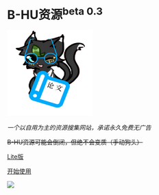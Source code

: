 <b><h1>B-HU资源<sup>beta 0.3</sup></h1></b>

<img src="/requirements/icon.png" height="200" width="200" />

<i>一个以自用为主的资源搜集网站，承诺永久免费无广告</i>

<del>B-HU资源可能会倒闭，但绝不会变质（手动狗头）</del>

<a href="./lite/" target="_blank" role="button" class="outline">Lite版</a>

[开始使用](/index.md)

![](https://bing.ioliu.cn/v1)
